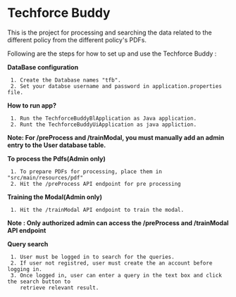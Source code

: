 # Techforce Buddy

This is the project for processing and searching the data related to the different policy from the different policy's PDFs.

Following are the steps for how to set up and use the Techforce Buddy :

**DataBase configuration**

     1. Create the Database names "tfb".
     2. Set your databse username and password in application.properties file.

**How to run app?**

     1. Run the TechforceBuddyBlApplication as Java application.
     2. Runt the TechforceBuddyUiApplication as java appliction.

**Note: For /preProcess and /trainModal, you must manually add an admin entry to the User database table.** 

**To process the Pdfs(Admin only)** 

     1. To prepare PDFs for processing, place them in "src/main/resources/pdf"
     2. Hit the /preProcess API endpoint for pre processing

**Training the Modal(Admin only)**

     1. Hit the /trainModal API endpoint to train the modal.

**Note : Only authorized admin can access the /preProcess and /trainModal API endpoint**

**Query search**

     1. User must be logged in to search for the queries.
     2. If user not registred, user must create the an account before logging in.
     3. Once logged in, user can enter a query in the text box and click the search button to   
        retrieve relevant result.

 
